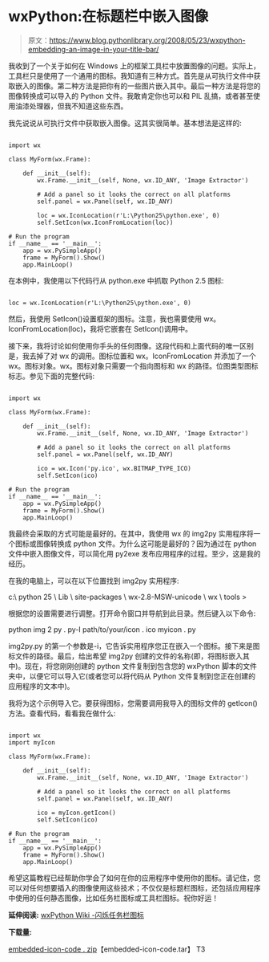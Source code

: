 # wxPython:在标题栏中嵌入图像

> 原文：<https://www.blog.pythonlibrary.org/2008/05/23/wxpython-embedding-an-image-in-your-title-bar/>

我收到了一个关于如何在 Windows 上的框架工具栏中放置图像的问题。实际上，工具栏只是使用了一个通用的图标。我知道有三种方式。首先是从可执行文件中获取嵌入的图像。第二种方法是把你有的一些图片嵌入其中。最后一种方法是将您的图像转换成可以导入的 Python 文件。我敢肯定你也可以和 PIL 乱搞，或者甚至使用油漆处理器，但我不知道这些东西。

我先说说从可执行文件中获取嵌入图像。这其实很简单。基本想法是这样的:

```

import wx

class MyForm(wx.Frame):

    def __init__(self):
        wx.Frame.__init__(self, None, wx.ID_ANY, 'Image Extractor') 

        # Add a panel so it looks the correct on all platforms
        self.panel = wx.Panel(self, wx.ID_ANY)

        loc = wx.IconLocation(r'L:\Python25\python.exe', 0)
        self.SetIcon(wx.IconFromLocation(loc))

# Run the program
if __name__ == '__main__':
    app = wx.PySimpleApp()
    frame = MyForm().Show()
    app.MainLoop()

```

在本例中，我使用以下代码行从 python.exe 中抓取 Python 2.5 图标:

```

loc = wx.IconLocation(r'L:\Python25\python.exe', 0)

```

然后，我使用 SetIcon()设置框架的图标。注意，我也需要使用 wx。IconFromLocation(loc)，我将它嵌套在 SetIcon()调用中。

接下来，我将讨论如何使用你手头的任何图像。这段代码和上面代码的唯一区别是，我去掉了对 wx 的调用。图标位置和 wx。IconFromLocation 并添加了一个 wx。图标对象。wx。图标对象只需要一个指向图标和 wx 的路径。位图类型图标标志。参见下面的完整代码:

```

import wx

class MyForm(wx.Frame):

    def __init__(self):
        wx.Frame.__init__(self, None, wx.ID_ANY, 'Image Extractor')

        # Add a panel so it looks the correct on all platforms
        self.panel = wx.Panel(self, wx.ID_ANY)

        ico = wx.Icon('py.ico', wx.BITMAP_TYPE_ICO)
        self.SetIcon(ico)

# Run the program
if __name__ == '__main__':
    app = wx.PySimpleApp()
    frame = MyForm().Show()
    app.MainLoop()

```

我最终会采取的方式可能是最好的。在其中，我使用 wx 的 img2py 实用程序将一个图标或图像转换成 python 文件。为什么这可能是最好的？因为通过在 python 文件中嵌入图像文件，可以简化用 py2exe 发布应用程序的过程。至少，这是我的经历。

在我的电脑上，可以在以下位置找到 img2py 实用程序:

c:\ python 25 \ Lib \ site-packages \ wx-2.8-MSW-unicode \ wx \ tools >

根据您的设置需要进行调整。打开命令窗口并导航到此目录。然后键入以下命令:

python img 2 py . py-I path/to/your/icon . ico myicon . py

img2py.py 的第一个参数是-i，它告诉实用程序您正在嵌入一个图标。接下来是图标文件的路径。最后，给出希望 img2py 创建的文件的名称(即，将图标嵌入其中)。现在，将您刚刚创建的 python 文件复制到包含您的 wxPython 脚本的文件夹中，以便它可以导入它(或者您可以将代码从 Python 文件复制到您正在创建的应用程序的文本中)。

我将为这个示例导入它。要获得图标，您需要调用我导入的图标文件的 getIcon()方法。查看代码，看看我在做什么:

```

import wx
import myIcon

class MyForm(wx.Frame):

    def __init__(self):
        wx.Frame.__init__(self, None, wx.ID_ANY, 'Image Extractor')

        # Add a panel so it looks the correct on all platforms
        self.panel = wx.Panel(self, wx.ID_ANY)

        ico = myIcon.getIcon()
        self.SetIcon(ico)

# Run the program
if __name__ == '__main__':
    app = wx.PySimpleApp()
    frame = MyForm().Show()
    app.MainLoop()

```

希望这篇教程已经帮助你学会了如何在你的应用程序中使用你的图标。请记住，您可以对任何想要插入的图像使用这些技术；不仅仅是标题栏图标，还包括应用程序中使用的任何静态图像，比如任务栏图标或工具栏图标。祝你好运！

**延伸阅读:**
[wxPython Wiki -闪烁任务栏图标](http://wiki.wxpython.org/index.cgi/FlashingTaskbarIcon)

**下载量:**

[embedded-icon-code . zip](https://www.blog.pythonlibrary.org/wp-content/uploads/2008/05/wx-tutorials.zip)【embedded-icon-code.tar】
T3